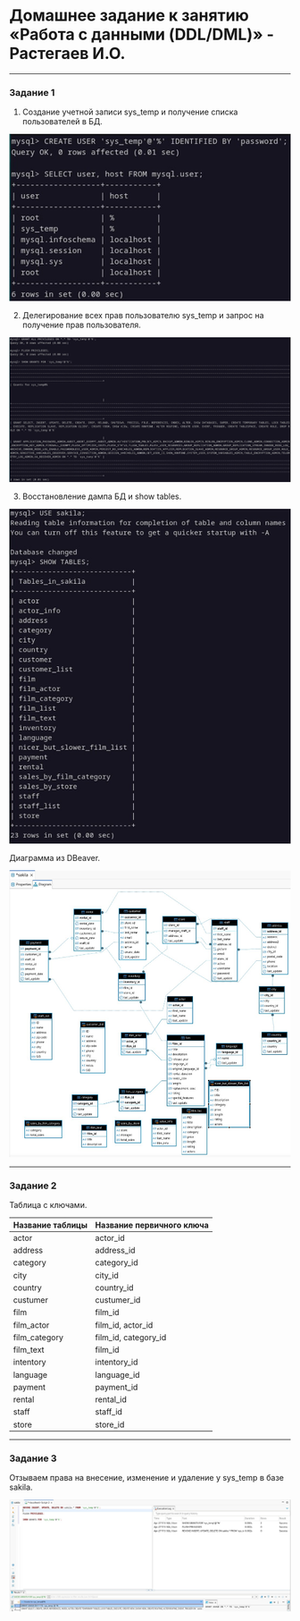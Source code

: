 # Домашнее задание к занятию «Работа с данными (DDL/DML)» - Растегаев И.О.

---


### Задание 1


1. Создание учетной записи sys_temp и получение списка пользователей в БД.

![create_user](images/create_user.jpg)

2. Делегирование всех прав пользователю sys_temp и запрос на получение прав пользователя.

![grants_all_show_grants](images/grants_all_show_grants.jpg)

3. Восстановление дампа БД и show tables.

![show_tables](images/show_tables.jpg)

Диаграмма из DBeaver.

![dbeaver_db_diagram](images/dbeaver_db_diagram.jpg)


---

### Задание 2


Таблица с ключами.

| Название таблицы  | Название первичного ключа |
| ------------- | ------------------------------|
| actor         | actor_id                      |
| address       | address_id                    |
| category      | category_id                   |
| city          | city_id                       |
| country       | country_id                    |
| custumer      | custumer_id                   |
| film          | film_id                       |
| film_actor    | film_id, actor_id             |
| film_category | film_id, category_id          |
| film_text     | film_id                       |
| intentory     | intentory_id                  |
| language      | language_id                   |
| payment       | payment_id                    |
| rental        | rental_id                     |
| staff         | staff_id                      |
| store         | store_id                      |


---

### Задание 3


Отзываем права на внесение, изменение и удаление у sys_temp в базе sakila.

![revoke_from_user](images/revoke_from_user.jpg)



